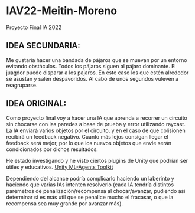 # IAV22-Meitin-Moreno
Proyecto Final IA 2022

## IDEA SECUNDARIA:
Me gustaria hacer una bandada de pájaros que se muevan por un entorno evitando obstáculos. Todos los pájaros siguen al pájaro dominante. El juagdor puede disparar a los pajaros. En este caso los que estén alrededor se asustan y salen despavoridos. Al cabo de unos segundos vuleven a reagruparse. 

## IDEA ORIGINAL:
Como proyecto final voy a hacer una IA que aprenda a recorrer un circuito sin chocarse con las paredes a base de prueba y error utilizando raycast. La IA enviará varios objetos por el circuito, y en el caso de que colisionen recibirá un feedback negativo. Cuanto más lejos consigan llegar el feedback será mejor, por lo que los nuevos objetos que envie serán condicionados por dichos resultados.

He estado investigando y he visto ciertos plugins de Unity que podrían ser útiles y educativos. [Unity ML-Agents Toolkit](https://github.com/Unity-Technologies/ml-agents?utm_source=Unity+YouTube&utm_medium=social&utm_campaign=evangelism_global_generalpromo_2020-05-20_ml-agents-toolkit#readme)

Dependiendo del alcance podría complicarlo haciendo un laberinto y haciendo que varias IAs intenten resolverlo (cada IA tendría distintos paremetros de penalización/recompensa al chocar/avanzar, pudiendo asi determinar si es más util que se penalice mucho el fracasar, o que la recompensa sea muy grande por avanzar más).
